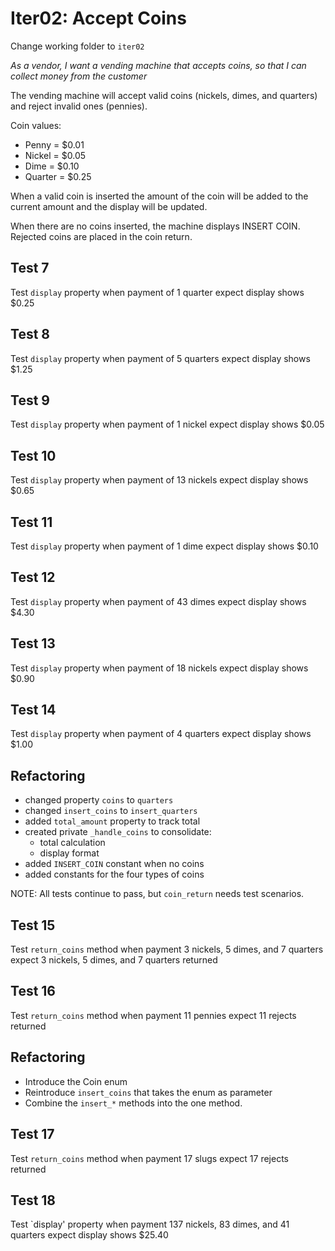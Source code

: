 # Iter02: Accept Coins

Change working folder to `iter02`

_As a vendor,_
_I want a vending machine that accepts coins,_
_so that I can collect money from the customer_

The vending machine will accept valid coins (nickels, dimes, and quarters) and reject invalid ones (pennies).

Coin values:
- Penny = $0.01
- Nickel = $0.05
- Dime = $0.10
- Quarter = $0.25

When a valid coin is inserted the amount of the coin will be added to the current amount and the display will be updated.

When there are no coins inserted, the machine displays INSERT COIN. Rejected coins are placed in the coin return.

## Test 7

Test `display` property
when payment of 1 quarter
expect display shows $0.25

## Test 8

Test `display` property
when payment of 5 quarters
expect display shows $1.25

## Test 9

Test `display` property
when payment of 1 nickel
expect display shows $0.05

## Test 10

Test `display` property
when payment of 13 nickels
expect display shows $0.65

## Test 11

Test `display` property
when payment of 1 dime
expect display shows $0.10

## Test 12

Test `display` property
when payment of 43 dimes
expect display shows $4.30

## Test 13

Test `display` property
when payment of 18 nickels
expect display shows $0.90

## Test 14

Test `display` property
when payment of 4 quarters
expect display shows $1.00

## Refactoring

- changed property `coins` to `quarters`
- changed `insert_coins` to `insert_quarters`
- added `total_amount` property to track total
- created private `_handle_coins` to consolidate:
  * total calculation
  * display format
- added `INSERT_COIN` constant when no coins
- added constants for the four types of coins

NOTE: All tests continue to pass, but `coin_return` needs test scenarios.

## Test 15

Test `return_coins` method
when payment 3 nickels, 5 dimes, and 7 quarters
expect 3 nickels, 5 dimes, and 7 quarters returned

## Test 16

Test `return_coins` method
when payment 11 pennies
expect 11 rejects returned

## Refactoring

- Introduce the Coin enum
- Reintroduce `insert_coins` that takes the enum as parameter
- Combine the `insert_*` methods into the one method.

## Test 17

Test `return_coins` method
when payment 17 slugs
expect 17 rejects returned

## Test 18

Test `display' property
when payment 137 nickels, 83 dimes, and 41 quarters
expect display shows $25.40
